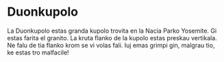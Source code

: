 # Duonkupolo

La Duonkupolo estas granda kupolo trovita en la Nacia Parko Yosemite. Gi estas
farita el granito. La kruta flanko de la kupolo estas preskau vertikala. Ne falu
de tia flanko krom se vi volas fali. Iuj emas grimpi gin, malgrau tio, ke estas
tro malfacile!
